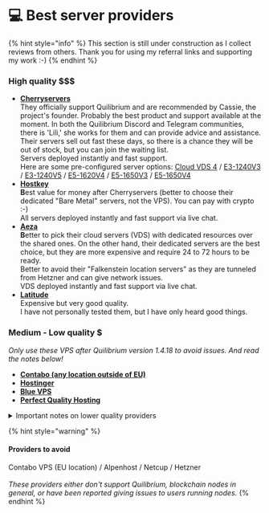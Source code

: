# 💻 Best server providers

{% hint style="info" %}
This section is still under construction as I collect reviews from others. Thank you for using my referral links and supporting my work :-)
{% endhint %}

### High quality \$$$

* [**Cherryservers**](https://iri.quest/cherryservers)\
  They officially support Quilibrium and are recommended by Cassie, the project's founder. Probably the best product and support available at the moment. In both the Quilibrium Discord and Telegram communities, there is 'Lili,' she works for them and can provide advice and assistance. Their servers sell out fast these days, so there is a chance they will be out of stock, but you can join the waiting list. \
  Servers deployed instantly and fast support.\
  Here are some pre-configured server options: [Cloud VDS 4](https://www.cherryservers.com/server-customizer/cloud\_vds\_4?affiliate=CRXA3YWE) / [E3-1240V3](https://www.cherryservers.com/server-customizer/e3\_1240v3?affiliate=CRXA3YWE) / [E3-1240V5](https://www.cherryservers.com/server-customizer/e3\_1240v5?affiliate=CRXA3YWE) / [E5-1620V4](https://www.cherryservers.com/server-customizer/e5\_1620v4?affiliate=CRXA3YWE) / [E5-1650V3](https://www.cherryservers.com/server-customizer/e5\_1650v3?affiliate=CRXA3YWE) / [E5-1650V4](https://www.cherryservers.com/server-customizer/e5\_1650v4?affiliate=CRXA3YWE)
* [**Hostkey**](https://iri.quest/hostkey)\
  **B**est value for money after Cherryservers (better to choose their dedicated "Bare Metal" servers, not the VPS).  You can pay with crypto :-)\
  All servers deployed instantly and fast support via live chat.
* [**Aeza**](https://iri.quest/aeza)\
  **B**etter to pick their cloud servers (VDS) with dedicated resources over the shared ones. On the other hand, their dedicated servers are the best choice, but they are more expensive and require 24 to 72 hours to be ready.\
  Better to avoid their "Falkenstein location servers" as they are tunneled from Hetzner and can give network issues.\
  VDS deployed instantly and fast support via live chat.
* [**Latitude**](https://iri.quest/latitude)\
  Expensive but very good quality.\
  I have not personally tested them, but I have only heard good things.

### Medium - Low quality $

_Only use these VPS after Quilibrium version 1.4.18 to avoid issues. And read the notes below!_

* [**Contabo (any location outside of EU)**](https://iri.quest/contabo)
* [**Hostinger**](https://iri.quest/hostinger)
* [**Blue VPS**](https://iri.quest/bluevps)
* [**Perfect Quality Hosting**](https://iri.quest/pqhosting)

<details>

<summary>Important notes on lower quality providers</summary>

After version 1.4.18, the node's resource consumption will be significantly lower, allowing you to use more affordable services without the risk of being throttled by the provider. However, lower-spec nodes will also earn fewer rewards, so the choice is yours!

Keep in mind that many VPS providers likely oversell their resources. When you purchase an 8-core VPS, it’s often less powerful than advertised. Typically, the cheaper the service, the more they oversell.

Generally, with these providers, it’s better to pay for no more than one month at a time, in case you need to switch.

If you're using Contabo, be cautious. They have previously blocked access to Quilibrium from their servers. Monitor your node log, and if you repeatedly see "peers: 0," it means you’re being blocked. While this issue will likely be resolved after version 1.4.18, it's good to stay vigilant.

</details>

{% hint style="warning" %}
#### **Providers to avoid**

Contabo VPS (EU location) / Alpenhost / Netcup / Hetzner\
\
_These providers either don't support Quilibrium, blockchain nodes in general, or have been reported giving issues to users running nodes._
{% endhint %}
